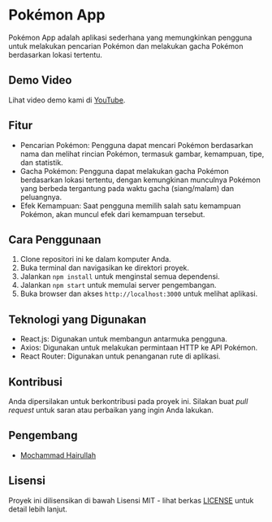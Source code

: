 # Pokémon App

Pokémon App adalah aplikasi sederhana yang memungkinkan pengguna untuk melakukan pencarian Pokémon dan melakukan gacha Pokémon berdasarkan lokasi tertentu.

## Demo Video
Lihat video demo kami di [YouTube](https://youtu.be/fucITS70jes).

## Fitur

- Pencarian Pokémon: Pengguna dapat mencari Pokémon berdasarkan nama dan melihat rincian Pokémon, termasuk gambar, kemampuan, tipe, dan statistik.
- Gacha Pokémon: Pengguna dapat melakukan gacha Pokémon berdasarkan lokasi tertentu, dengan kemungkinan munculnya Pokémon yang berbeda tergantung pada waktu gacha (siang/malam) dan peluangnya.
- Efek Kemampuan: Saat pengguna memilih salah satu kemampuan Pokémon, akan muncul efek dari kemampuan tersebut.

## Cara Penggunaan

1. Clone repositori ini ke dalam komputer Anda.
2. Buka terminal dan navigasikan ke direktori proyek.
3. Jalankan `npm install` untuk menginstal semua dependensi.
4. Jalankan `npm start` untuk memulai server pengembangan.
5. Buka browser dan akses `http://localhost:3000` untuk melihat aplikasi.

## Teknologi yang Digunakan

- React.js: Digunakan untuk membangun antarmuka pengguna.
- Axios: Digunakan untuk melakukan permintaan HTTP ke API Pokémon.
- React Router: Digunakan untuk penanganan rute di aplikasi.

## Kontribusi

Anda dipersilakan untuk berkontribusi pada proyek ini. Silakan buat _pull request_ untuk saran atau perbaikan yang ingin Anda lakukan.

## Pengembang

- [Mochammad Hairullah](https://github.com/hoyirul)

## Lisensi

Proyek ini dilisensikan di bawah Lisensi MIT - lihat berkas [LICENSE](LICENSE) untuk detail lebih lanjut.
